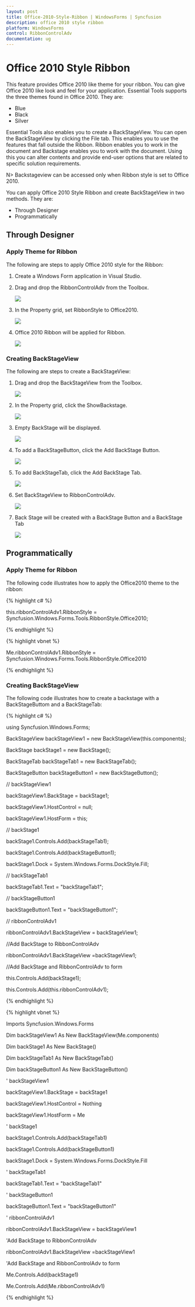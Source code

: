 ```yaml
---
layout: post
title: Office-2010-Style-Ribbon | WindowsForms | Syncfusion
description: office 2010 style ribbon
platform: WindowsForms
control: RibbonControlAdv 
documentation: ug
---
```


# Office 2010 Style Ribbon

This feature provides Office 2010 like theme for your ribbon. You can give Office 2010 like look and feel for your application. Essential Tools supports the three themes found in Office 2010. They are: 

* Blue
* Black 
* Silver

Essential Tools also enables you to create a BackStageView. You can open the BackStageView by clicking the File tab. This enables you to use the features that fall outside the Ribbon. Ribbon enables you to work in the document and Backstage enables you to work with the document. Using this you can alter contents and provide end-user options that are related to specific solution requirements.

N> Backstageview can be accessed only when Ribbon style is set to Office 2010.

You can apply Office 2010 Style Ribbon and create BackStageView in two methods. They are:

* Through Designer
* Programmatically

## Through Designer

### Apply Theme for Ribbon

The following are steps to apply Office 2010 style for the Ribbon:

1. Create a Windows Form application in Visual Studio. 
2. Drag and drop the RibbonControlAdv from the Toolbox.

   ![](Office-2010-Style-Ribbon_images/Office-2010-Style-Ribbon_img2.png)



3. In the Property grid, set RibbonStyle to Office2010.

   ![](Office-2010-Style-Ribbon_images/Office-2010-Style-Ribbon_img3.png)



4. Office 2010 Ribbon will be applied for Ribbon.

   ![](Office-2010-Style-Ribbon_images/Office-2010-Style-Ribbon_img4.png)



### Creating BackStageView

The following are steps to create a BackStageView:

1. Drag and drop the BackStageView from the Toolbox.

   ![](Office-2010-Style-Ribbon_images/Office-2010-Style-Ribbon_img5.png)



2. In the Property grid, click the ShowBackstage.

   ![](Office-2010-Style-Ribbon_images/Office-2010-Style-Ribbon_img6.png)


3. Empty BackStage will be displayed.

   ![](Office-2010-Style-Ribbon_images/Office-2010-Style-Ribbon_img7.png)



4. To add a BackStageButton, click the Add BackStage Button.

   ![](Office-2010-Style-Ribbon_images/Office-2010-Style-Ribbon_img8.png)



5. To add BackStageTab, click the Add BackStage Tab.

   ![](Office-2010-Style-Ribbon_images/Office-2010-Style-Ribbon_img9.png)



6. Set BackStageView to RibbonControlAdv.

   ![](Office-2010-Style-Ribbon_images/Office-2010-Style-Ribbon_img10.png)



7. Back Stage will be created with a BackStage Button and a BackStage Tab

   ![](Office-2010-Style-Ribbon_images/Office-2010-Style-Ribbon_img11.png)



## Programmatically 

### Apply Theme for Ribbon

The following code illustrates how to apply the Office2010 theme to the ribbon:


{% highlight c# %}

   this.ribbonControlAdv1.RibbonStyle = Syncfusion.Windows.Forms.Tools.RibbonStyle.Office2010;

{% endhighlight %}

{% highlight vbnet %}

Me.ribbonControlAdv1.RibbonStyle = Syncfusion.Windows.Forms.Tools.RibbonStyle.Office2010

{% endhighlight %}

### Creating BackStageView

The following code illustrates how to create a backstage with a BackStageButtom and a BackStageTab:


{% highlight c# %}

using Syncfusion.Windows.Forms;

BackStageView backStageView1 = new BackStageView(this.components);

BackStage backStage1 = new BackStage();

BackStageTab backStageTab1 = new BackStageTab();

BackStageButton backStageButton1 = new BackStageButton();



// backStageView1

backStageView1.BackStage = backStage1;

backStageView1.HostControl = null;

backStageView1.HostForm = this;



// backStage1

backStage1.Controls.Add(backStageTab1);

backStage1.Controls.Add(backStageButton1);

backStage1.Dock = System.Windows.Forms.DockStyle.Fill;



// backStageTab1

backStageTab1.Text = "backStageTab1";



// backStageButton1

backStageButton1.Text = "backStageButton1";



// ribbonControlAdv1

ribbonControlAdv1.BackStageView = backStageView1;



//Add BackStage to RibbonControlAdv 

ribbonControlAdv1.BackStageView =backStageView1;



//Add BackStage and RibbonControlAdv to form

this.Controls.Add(backStage1);

this.Controls.Add(this.ribbonControlAdv1);   

{% endhighlight %}

{% highlight vbnet %}

Imports Syncfusion.Windows.Forms

Dim backStageView1 As New BackStageView(Me.components)

Dim backStage1 As New BackStage()

Dim backStageTab1 As New BackStageTab()

Dim backStageButton1 As New BackStageButton()



' backStageView1

backStageView1.BackStage = backStage1

backStageView1.HostControl = Nothing

backStageView1.HostForm = Me



' backStage1

backStage1.Controls.Add(backStageTab1)

backStage1.Controls.Add(backStageButton1)

backStage1.Dock = System.Windows.Forms.DockStyle.Fill



' backStageTab1

backStageTab1.Text = "backStageTab1"



' backStageButton1

backStageButton1.Text = "backStageButton1"



' ribbonControlAdv1

ribbonControlAdv1.BackStageView = backStageView1



'Add BackStage to RibbonControlAdv 

ribbonControlAdv1.BackStageView =backStageView1



'Add BackStage and RibbonControlAdv to form

Me.Controls.Add(backStage1)

Me.Controls.Add(Me.ribbonControlAdv1)

{% endhighlight %}

